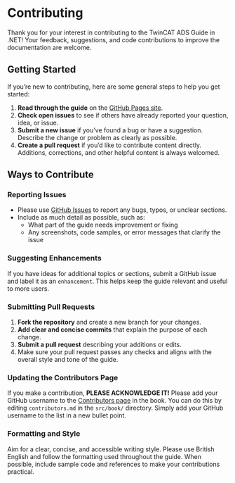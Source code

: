 # Contributing

Thank you for your interest in contributing to the TwinCAT ADS Guide in .NET! Your feedback, suggestions, and code contributions to improve the documentation are welcome. 

## Getting Started

If you’re new to contributing, here are some general steps to help you get started:

1. **Read through the guide** on the [GitHub Pages site](https://fisothemes.github.io/TwinCAT-ADS-Guide-in-.NET/).
2. **Check open issues** to see if others have already reported your question, idea, or issue. 
3. **Submit a new issue** if you’ve found a bug or have a suggestion. Describe the change or problem as clearly as possible.
4. **Create a pull request** if you’d like to contribute content directly. Additions, corrections, and other helpful content is always welcomed.

## Ways to Contribute

### Reporting Issues

- Please use [GitHub Issues](https://github.com/fisothemes/TwinCAT-ADS-Guide-in-.NET/issues) to report any bugs, typos, or unclear sections.
- Include as much detail as possible, such as:
  - What part of the guide needs improvement or fixing
  - Any screenshots, code samples, or error messages that clarify the issue

### Suggesting Enhancements

If you have ideas for additional topics or sections, submit a GitHub issue and label it as an `enhancement`. This helps keep the guide relevant and useful to more users.

### Submitting Pull Requests

1. **Fork the repository** and create a new branch for your changes.
2. **Add clear and concise commits** that explain the purpose of each change.
3. **Submit a pull request** describing your additions or edits.
4. Make sure your pull request passes any checks and aligns with the overall style and tone of the guide.

### Updating the Contributors Page

If you make a contribution, **PLEASE ACKNOWLEDGE IT!** Please add your GitHub username to the [Contributors page](./src/book/contributors.md) in the book. You can do this by editing `contributors.md` in the `src/book/` directory. Simply add your GitHub username to the list in a new bullet point.

### Formatting and Style

Aim for a clear, concise, and accessible writing style. Please use British English and follow the formatting used throughout the guide. When possible, include sample code and references to make your contributions practical.